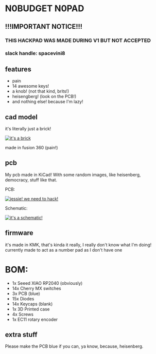 # N0BUDGET N0PAD

## !!!IMPORTANT NOTICE!!! 
### THIS HACKPAD WAS MADE DURING V1 BUT NOT ACCEPTED

### slack handle: spacevini8

## features

- pain
- 14 awesome keys!
- a knob! (not that kind, brits!)
- heisengberg! (look on the PCB!)
- and nothing else! because I'm lazy!

## cad model

it's literally just a brick!

[![it's a brick](https://github.com/spacevini8/N0PAD/blob/main/hackpads/N0PAD/cad/case/case.png?raw=true "it's a brick")](http://github.com/spacevini8/N0PAD/blob/main/hackpads/N0PAD/cad/case/case.png?raw=true "it's a brick")

made in fusion 360 (pain!)

## pcb

My pcb made in KiCad! With some random images, like heisenberg, democracy, stuff like that.

PCB:

[![jessie! we need to hack!](https://github.com/spacevini8/N0PAD/blob/main/hackpads/N0PAD/pcb/pcb.png?raw=true "jessie! we need to hack!")](http://github.com/spacevini8/N0PAD/blob/main/hackpads/N0PAD/pcb/pcb.png?raw=true "jessie! we need to hack!")

Schematic:

[![it's a schematic!](https://github.com/spacevini8/N0PAD/blob/main/hackpads/N0PAD/pcb/schematic.png?raw=true "it's a schematic!")](https://github.com/spacevini8/N0PAD/blob/main/hackpads/N0PAD/pcb/schematic.png?raw=true "it's a schematic!")

## firmware

it's made in KMK, that's kinda it really, I really don't know what I'm doing!
currently made to act as a number pad as I don't have one 

# BOM:
- 1x Seeed XIAO RP2040 (obviously)
- 14x Cherry MX switches
- 3x PCB (blue)
- 15x Diodes
- 14x Keycaps (blank)
- 1x 3D Printed case
- 4x Screws
- 1x EC11 rotary encoder

## extra stuff

Please make the PCB blue if you can, ya know, because, heisenberg.
